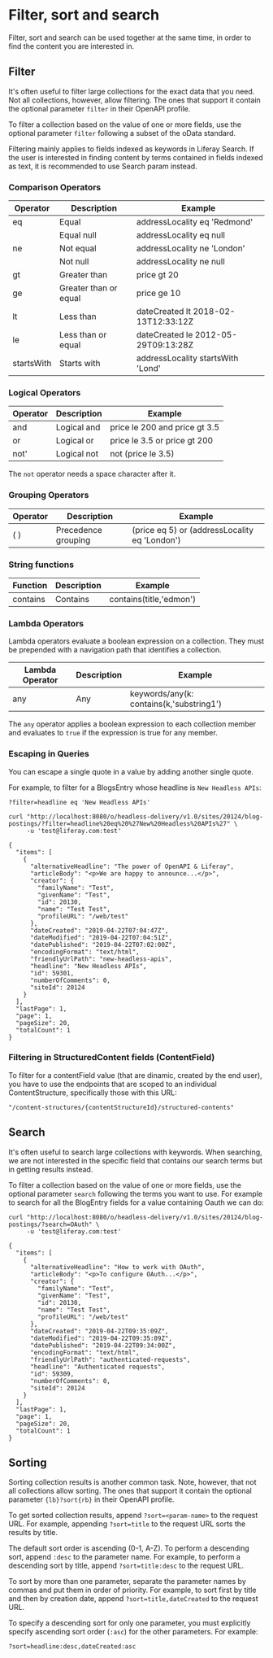 # Filter, sort and search [](id=filter-sort-and-search)

Filter, sort and search can be used together at the same time, in order to find the content you are interested in.

## Filter

It's often useful to filter large collections for the exact data that you need. Not all collections, however, allow filtering. The ones that support it contain the optional parameter `filter` in their OpenAPI profile.

To filter a collection based on the value of one or more fields, use the optional parameter `filter` following a subset of the oData standard.

Filtering mainly applies to fields indexed as keywords in Liferay Search. If the user is interested in finding content by terms contained in fields indexed as text, it is recommended to use Search param instead.

### Comparison Operators

| Operator  | Description          | Example                             |
|---------- |--------------------- |-------------------------------------|
| eq        | Equal                | addressLocality eq 'Redmond'        |
|           | Equal null           | addressLocality eq null             |
| ne        | Not equal            | addressLocality ne 'London'         |
|           | Not null             | addressLocality ne null             |
| gt        | Greater than         | price gt 20                         |
| ge        | Greater than or equal| price ge 10                         |
| lt        | Less than            | dateCreated lt 2018-02-13T12:33:12Z |
| le        | Less than or equal   | dateCreated le 2012-05-29T09:13:28Z |
| startsWith| Starts with          | addressLocality startsWith 'Lond'   |

### Logical Operators

| Operator  | Description | Example                      |
|---------- |------------ |------------------------------|
|and|Logical and |price le 200 and price gt 3.5          |
|or |Logical or |price le 3.5 or price gt 200            |
|not' |Logical not |not (price le 3.5)|

The `not` operator needs a space character after it.

### Grouping Operators

| Operator  | Description | Example                      |
|---------- |------------ |------------------------------|
|( ) |Precedence grouping |(price eq 5) or (addressLocality eq 'London')  |

### String functions

| Function  | Description | Example                      |
|---------- |------------ |------------------------------|
| contains  | Contains    |contains(title,'edmon')|

### Lambda Operators

Lambda operators evaluate a boolean expression on a collection. They must be prepended with a navigation path that identifies a collection.

| Lambda Operator  | Description | Example                                |
|----------------- |------------ |----------------------------------------|
| any              | Any         |keywords/any(k: contains(k,'substring1')|

The `any` operator applies a boolean expression to each collection member and evaluates to `true` if the expression is true for any member. 

### Escaping in Queries

You can escape a single quote in a value by adding another single quote. 

For example, to filter for a BlogsEntry whose headline is `New Headless APIs`:
```
?filter=headline eq 'New Headless APIs'
```

    curl "http://localhost:8080/o/headless-delivery/v1.0/sites/20124/blog-postings/?filter=headline%20eq%20%27New%20Headless%20APIs%27" \
         -u 'test@liferay.com:test'
         
    {
      "items": [
        {
          "alternativeHeadline": "The power of OpenAPI & Liferay",
          "articleBody": "<p>We are happy to announce...</p>",
          "creator": {
            "familyName": "Test",
            "givenName": "Test",
            "id": 20130,
            "name": "Test Test",
            "profileURL": "/web/test"
          },
          "dateCreated": "2019-04-22T07:04:47Z",
          "dateModified": "2019-04-22T07:04:51Z",
          "datePublished": "2019-04-22T07:02:00Z",
          "encodingFormat": "text/html",
          "friendlyUrlPath": "new-headless-apis",
          "headline": "New Headless APIs",
          "id": 59301,
          "numberOfComments": 0,
          "siteId": 20124
        }
      ],
      "lastPage": 1,
      "page": 1,
      "pageSize": 20,
      "totalCount": 1
    }
   
### Filtering in StructuredContent fields (ContentField)

To filter for a contentField value (that are dinamic, created by the end user), you have to use the endpoints that are scoped to an individual ContentStructure, specifically those with this URL:

    "/content-structures/{contentStructureId}/structured-contents"

## Search

It's often useful to search large collections with keywords. When searching, we are not interested in the specific field that contains our search terms but in getting results instead.

To filter a collection based on the value of one or more fields, use the optional parameter `search` following the terms you want to use. For example to search for all the BlogEntry fields for a value containing Oauth we can do:

    curl "http://localhost:8080/o/headless-delivery/v1.0/sites/20124/blog-postings/?search=OAuth" \
         -u 'test@liferay.com:test'
         
    {
      "items": [
        {
          "alternativeHeadline": "How to work with OAuth",
          "articleBody": "<p>To configure OAuth...</p>",
          "creator": {
            "familyName": "Test",
            "givenName": "Test",
            "id": 20130,
            "name": "Test Test",
            "profileURL": "/web/test"
          },
          "dateCreated": "2019-04-22T09:35:09Z",
          "dateModified": "2019-04-22T09:35:09Z",
          "datePublished": "2019-04-22T09:34:00Z",
          "encodingFormat": "text/html",
          "friendlyUrlPath": "authenticated-requests",
          "headline": "Authenticated requests",
          "id": 59309,
          "numberOfComments": 0,
          "siteId": 20124
        }
      ],
      "lastPage": 1,
      "page": 1,
      "pageSize": 20,
      "totalCount": 1
    }

## Sorting

Sorting collection results is another common task. Note, however, that not all collections allow sorting. The ones that support it contain the optional parameter `{lb}?sort{rb}` in their OpenAPI profile.

To get sorted collection results, append `?sort=<param-name>` to the request URL. For example, appending `?sort=title` to the request URL sorts the results by title. 

The default sort order is ascending (0-1, A-Z). To perform a descending sort, append `:desc` to the parameter name. For example, to perform a descending sort by title, append `?sort=title:desc` to the request URL. 

To sort by more than one parameter, separate the parameter names by commas and put them in order of priority. For example, to sort first by title and then by creation date, append `?sort=title,dateCreated` to the request URL. 

To specify a descending sort for only one parameter, you must explicitly specify ascending sort order (`:asc`) for the other parameters. For example: 

`?sort=headline:desc,dateCreated:asc`